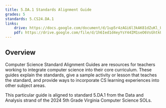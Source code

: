 ```yaml
---
title: 5.DA.1 Standards Alignment Guide
grades: 5
standards: 5.CS24.DA.1
links:
    drive: https://docs.google.com/document/d/1up5r4zAGi6l3kAK81dZuKl_Uaf4o_iZ7UgS3K0zhyRA/edit?usp=drive_link
    pdf: https://drive.google.com/file/d/1h6Ied1d4eyYsY44IM1seO6VsGhtkUDNI/view?usp=drive_link
---
```


## Overview

Computer Science Standard Alignment Guides are resources for teachers working to integrate computer science into their core curriculum. These guides explain the standards, give a sample activity or lesson that teaches the standard, and provide ways to incorporate CS learning experiences into other subject areas. 

This particular guide is aligned to standard 5.DA.1 from the Data and Analysis strand of the 2024 5th Grade Virginia Computer Science SOLs.